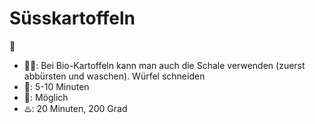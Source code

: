 # Süsskartoffeln
🍠

- 👨‍🍳: Bei Bio-Kartoffeln kann man auch die Schale verwenden (zuerst abbürsten und waschen). Würfel schneiden
- 🍵: 5-10 Minuten
- 🍳: Möglich
- ♨️: 20 Minuten, 200 Grad
